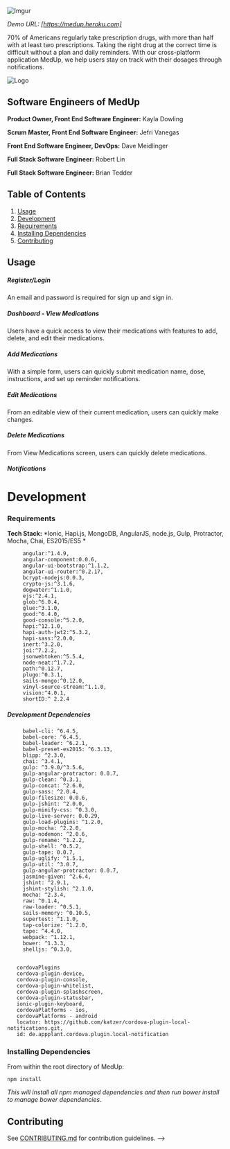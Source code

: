 ![Imgur](https://s32.postimg.org/459zk986t/medup_lanscape.jpg)

*Demo URL: [https://medup.heroku.com]*

70% of Americans regularly take prescription drugs, with more than half with at least two prescriptions.  Taking the right drug at the correct time is difficult without a plan and daily reminders. With our cross-platform application MedUp, we help users stay on track with their dosages through notifications.

![Logo](https://s32.postimg.org/51biwto6p/687474703a2f2f692e696d6775722e636f6d2f7758516265.png)



## Software Engineers of MedUp

**Product Owner, Front End Software Engineer:** Kayla Dowling

**Scrum Master, Front End Software Engineer:** Jefri Vanegas

**Front End Software Engineer, DevOps:** Dave Meidlinger

**Full Stack Software Engineer:** Robert Lin

**Full Stack Software Engineer:** Brian Tedder



## Table of Contents

1. [Usage](#Usage)
2. [Development](#development)
  1. [Requirements](#requirements)
  2. [Installing Dependencies](#installing-dependencies)
4. [Contributing](#contributing)

## Usage

##### Register/Login

An email and password is required for sign up and sign in.

##### Dashboard - View Medications

Users have a quick access to view their medications with features to add, delete, and edit their medications.

##### Add Medications

With a simple form, users can quickly submit medication name, dose, instructions, and set up reminder notifications.

##### Edit Medications

From an editable view of their current medication, users can quickly make changes.

##### Delete Medications

From View Medications screen, users can quickly  delete medications.


##### Notifications


# Development

### Requirements
**Tech Stack:** *Ionic, Hapi.js, MongoDB, AngularJS, node.js, Gulp, Protractor, Mocha, Chai, ES2015/ES5 *
```
     angular:^1.4.9,
     angular-component:0.0.6,
     angular-ui-bootstrap:^1.1.2,
     angular-ui-router:^0.2.17,
     bcrypt-nodejs:0.0.3,
     crypto-js:^3.1.6,
     dogwater:^1.1.0,
     ejs:^2.4.1,
     glob:^6.0.4,
     glue:^3.1.0,
     good:^6.4.0,
     good-console:^5.2.0,
     hapi:^12.1.0,
     hapi-auth-jwt2:^5.3.2,
     hapi-sass:^2.0.0,
     inert:^3.2.0,
     joi:^7.2.2,
     jsonwebtoken:^5.5.4,
     node-neat:^1.7.2,
     path:^0.12.7,
     plugo:^0.3.1,
     sails-mongo:^0.12.0,
     vinyl-source-stream:^1.1.0,
     vision:^4.0.1,
     shortID:^ 2.2.4
```


##### Development Dependencies
```
     babel-cli: ^6.4.5,
     babel-core: ^6.4.5,
     babel-loader: ^6.2.1,
     babel-preset-es2015: ^6.3.13,
     blipp: ^2.3.0,
     chai: ^3.4.1,
     gulp: ^3.9.0/^3.5.6,
     gulp-angular-protractor: 0.0.7,
     gulp-clean: ^0.3.1,
     gulp-concat: ^2.6.0,
     gulp-sass: ^2.0.4,
     gulp-filesize: 0.0.6,
     gulp-jshint: ^2.0.0,
     gulp-minify-css: ^0.3.0,
     gulp-live-server: 0.0.29,
     gulp-load-plugins: ^1.2.0,
     gulp-mocha: ^2.2.0,
     gulp-nodemon: ^2.0.6,
     gulp-rename: ^1.2.2,
     gulp-shell: ^0.5.2,
     gulp-tape: 0.0.7,
     gulp-uglify: ^1.5.1,
     gulp-util: ^3.0.7,
     gulp-angular-protractor: 0.0.7,
     jasmine-given: ^2.6.4,
     jshint: ^2.9.1,
     jshint-stylish: ^2.1.0,
     mocha: ^2.3.4,
     raw: ^0.1.4,
     raw-loader: ^0.5.1,
     sails-memory: ^0.10.5,
     supertest: ^1.1.0,
     tap-colorize: ^1.2.0,
     tape: ^4.4.0,
     webpack: ^1.12.1,
     bower: ^1.3.3,
     shelljs: ^0.3.0,


   cordovaPlugins
   cordova-plugin-device,
   cordova-plugin-console,
   cordova-plugin-whitelist,
   cordova-plugin-splashscreen,
   cordova-plugin-statusbar,
   ionic-plugin-keyboard,
   cordovaPlatforms - ios,
   cordovaPlatforms - android
   locator: https://github.com/katzer/cordova-plugin-local-notifications.git,
   id: de.appplant.cordova.plugin.local-notification   
```


### Installing Dependencies

From within the root directory of MedUp:

```
npm install
```
*This will install all npm managed dependencies and then run bower install to manage bower dependencies.*

## Contributing

See [CONTRIBUTING.md](CONTRIBUTING.md) for contribution guidelines. -->
